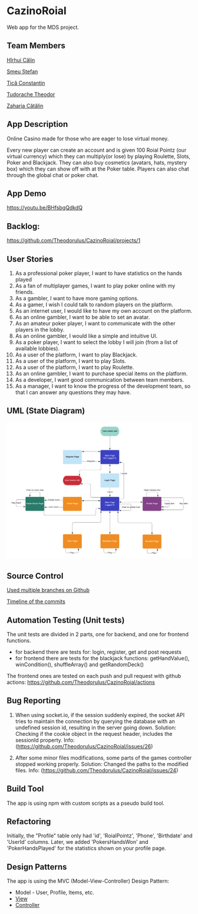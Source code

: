 # CazinoRoial
Web app for the MDS project.

## Team Members

[Hîrhui Călin](https://github.com/cul1n)

[Smeu Ștefan](https://github.com/MrNiceGuy090)

[Tică Constantin](https://github.com/costi-tica)

[Tudorache Theodor](https://github.com/Theodorulus)

[Zaharia Cătălin](https://github.com/Catalin-Zaharia)

## App Description

Online Casino made for those who are eager to lose virtual money.

Every new player can create an account and is given 100 Roial Pointz (our virtual currency) which they can multiply(or lose) by playing Roulette, Slots, Poker and Blackjack. They can also buy cosmetics (avatars, hats, mystery box) which they can show off with at the Poker table. Players can also chat through the global chat or poker chat.

## App Demo

https://youtu.be/BHfsbgQdkdQ

## Backlog: 

https://github.com/Theodorulus/CazinoRoial/projects/1

## User Stories
1. As a professional poker player, I want to have statistics on the hands played
2. As a fan of multiplayer games, I want to play poker online with my friends.
3. As a gambler, I want to have more gaming options. 
4. As a gamer, I wish I could talk to random players on the platform.
5. As an internet user, I would like to have my own account on the platform.
6. As an online gambler, I want to be able to set an avatar.
7. As an amateur poker player, I want to communicate with the other players in the lobby.
8. As an online gambler, I would like a simple and intuitive UI.
9. As a poker player, I want to select the lobby I will join (from a list of available lobbies).
10. As a user of the platform, I want to play Blackjack.
11. As a user of the platform, I want to play Slots.
12. As a user of the platform, I want to play Roulette.
13. As an online gambler, I want to purchase special items on the platform.
14. As a developer, I want good communication between team members.
15. As a manager, I want to know the progress of the development team, so that I can answer any questions they may have.

## UML (State Diagram)

<img src="./public/img/Cazino_Roial_UML.png">

## Source Control

[Used multiple branches on Github](https://github.com/Theodorulus/CazinoRoial/branches)

[Timeline of the commits](https://github.com/Theodorulus/CazinoRoial/network)

## Automation Testing (Unit tests)

The unit tests are divided in 2 parts, one for backend, and one for frontend functions.
  - for backend there are tests for: login, register, get and post requests
  - for frontend there are tests for the blackjack functions: getHandValue(), winCondition(), shuffleArray() and getRandomDeck()

The frontend ones are tested on each push and pull request with github actions: https://github.com/Theodorulus/CazinoRoial/actions

## Bug Reporting

1. When using socket.io, if the session suddenly expired, the socket API tries to maintain the connection by querying the database with an undefined session id, resulting in the server going down. Solution: Checking if the cookie object in the request header, includes the sessionId property. Info: (https://github.com/Theodorulus/CazinoRoial/issues/26)

2. After some minor files modifications, some parts of the games controller stopped working properly. Solution: Changed the paths to the modified files. Info: (https://github.com/Theodorulus/CazinoRoial/issues/24)

## Build Tool

The app is using npm with custom scripts as a pseudo build tool.

## Refactoring

Initially, the "Profile" table only had 'id', 'RoialPointz', 'Phone', 'Birthdate' and 'UserId' columns. Later, we added 'PokersHandsWon' and 'PokerHandsPlayed' for the statistics shown on your profile page.

## Design Patterns

The app is using the MVC (Model-View-Controller) Design Pattern:
  - Model - User, Profile, Items, etc.
  - [View](https://github.com/Theodorulus/CazinoRoial/tree/main/public/views)
  - [Controller](https://github.com/Theodorulus/CazinoRoial/tree/main/src/controllers)
